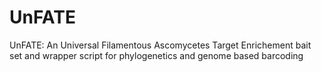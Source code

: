# UnFATE
UnFATE: An Universal Filamentous Ascomycetes Target Enrichement bait set and wrapper script for phylogenetics and genome based barcoding
